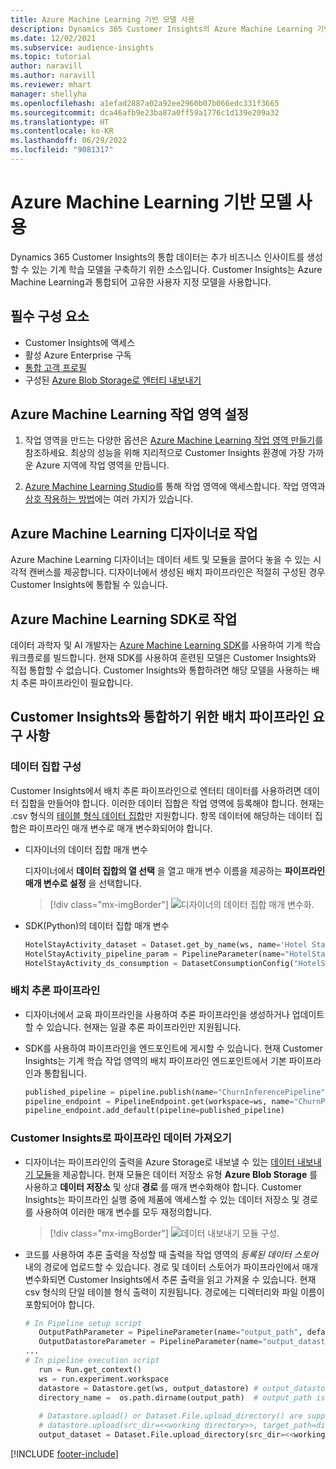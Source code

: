 ```yaml
---
title: Azure Machine Learning 기반 모델 사용
description: Dynamics 365 Customer Insights의 Azure Machine Learning 기반 모델을 사용합니다.
ms.date: 12/02/2021
ms.subservice: audience-insights
ms.topic: tutorial
author: naravill
ms.author: naravill
ms.reviewer: mhart
manager: shellyha
ms.openlocfilehash: a1efad2887a02a92ee2960b07b066edc331f3665
ms.sourcegitcommit: dca46afb9e23ba87a0ff59a1776c1d139e209a32
ms.translationtype: HT
ms.contentlocale: ko-KR
ms.lasthandoff: 06/29/2022
ms.locfileid: "9081317"
---
```

# <a name="use-azure-machine-learning-based-models"></a>Azure Machine Learning 기반 모델 사용

Dynamics 365 Customer Insights의 통합 데이터는 추가 비즈니스 인사이트를 생성할 수 있는 기계 학습 모델을 구축하기 위한 소스입니다. Customer Insights는 Azure Machine Learning과 통합되어 고유한 사용자 지정 모델을 사용합니다.

## <a name="prerequisites"></a>필수 구성 요소

- Customer Insights에 액세스
- 활성 Azure Enterprise 구독
- [통합 고객 프로필](data-unification.md)
- 구성된 [Azure Blob Storage로 엔터티 내보내기](export-azure-blob-storage.md)

## <a name="set-up-azure-machine-learning-workspace"></a>Azure Machine Learning 작업 영역 설정

1. 작업 영역을 만드는 다양한 옵션은 [Azure Machine Learning 작업 영역 만들기](/azure/machine-learning/concept-workspace#-create-a-workspace)를 참조하세요. 최상의 성능을 위해 지리적으로 Customer Insights 환경에 가장 가까운 Azure 지역에 작업 영역을 만듭니다.

1. [Azure Machine Learning Studio](https://ml.azure.com/)를 통해 작업 영역에 액세스합니다. 작업 영역과 [상호 작용하는 방법](/azure/machine-learning/concept-workspace#tools-for-workspace-interaction)에는 여러 가지가 있습니다.

## <a name="work-with-azure-machine-learning-designer"></a>Azure Machine Learning 디자이너로 작업

Azure Machine Learning 디자이너는 데이터 세트 및 모듈을 끌어다 놓을 수 있는 시각적 캔버스를 제공합니다. 디자이너에서 생성된 배치 파이프라인은 적절히 구성된 경우 Customer Insights에 통합될 수 있습니다. 
   
## <a name="working-with-azure-machine-learning-sdk"></a>Azure Machine Learning SDK로 작업

데이터 과학자 및 AI 개발자는 [Azure Machine Learning SDK](/python/api/overview/azure/ml/?preserve-view=true&view=azure-ml-py)를 사용하여 기계 학습 워크플로를 빌드합니다. 현재 SDK를 사용하여 훈련된 모델은 Customer Insights와 직접 통합할 수 없습니다. Customer Insights와 통합하려면 해당 모델을 사용하는 배치 추론 파이프라인이 필요합니다.

## <a name="batch-pipeline-requirements-to-integrate-with-customer-insights"></a>Customer Insights와 통합하기 위한 배치 파이프라인 요구 사항

### <a name="dataset-configuration"></a>데이터 집합 구성

Customer Insights에서 배치 추론 파이프라인으로 엔터티 데이터를 사용하려면 데이터 집합을 만들어야 합니다. 이러한 데이터 집합은 작업 영역에 등록해야 합니다. 현재는 .csv 형식의 [테이블 형식 데이터 집합](/azure/machine-learning/how-to-create-register-datasets#tabulardataset)만 지원합니다. 항목 데이터에 해당하는 데이터 집합은 파이프라인 매개 변수로 매개 변수화되어야 합니다.
   
* 디자이너의 데이터 집합 매개 변수
   
     디자이너에서 **데이터 집합의 열 선택** 을 열고 매개 변수 이름을 제공하는 **파이프라인 매개 변수로 설정** 을 선택합니다.

     > [!div class="mx-imgBorder"]
     > ![디자이너의 데이터 집합 매개 변수화.](media/intelligence-designer-dataset-parameters.png "디자이너의 데이터 집합 매개 변수화")
   
* SDK(Python)의 데이터 집합 매개 변수
   
   ```python
   HotelStayActivity_dataset = Dataset.get_by_name(ws, name='Hotel Stay Activity Data')
   HotelStayActivity_pipeline_param = PipelineParameter(name="HotelStayActivity_pipeline_param", default_value=HotelStayActivity_dataset)
   HotelStayActivity_ds_consumption = DatasetConsumptionConfig("HotelStayActivity_dataset", HotelStayActivity_pipeline_param)
   ```

### <a name="batch-inference-pipeline"></a>배치 추론 파이프라인
  
* 디자이너에서 교육 파이프라인을 사용하여 추론 파이프라인을 생성하거나 업데이트할 수 있습니다. 현재는 일괄 추론 파이프라인만 지원됩니다.

* SDK를 사용하여 파이프라인을 엔드포인트에 게시할 수 있습니다. 현재 Customer Insights는 기계 학습 작업 영역의 배치 파이프라인 엔드포인트에서 기본 파이프라인과 통합됩니다.
   
   ```python
   published_pipeline = pipeline.publish(name="ChurnInferencePipeline", description="Published Churn Inference pipeline")
   pipeline_endpoint = PipelineEndpoint.get(workspace=ws, name="ChurnPipelineEndpoint") 
   pipeline_endpoint.add_default(pipeline=published_pipeline)
   ```

### <a name="import-pipeline-data-into-customer-insights"></a>Customer Insights로 파이프라인 데이터 가져오기

* 디자이너는 파이프라인의 출력을 Azure Storage로 내보낼 수 있는 [데이터 내보내기 모듈](/azure/machine-learning/algorithm-module-reference/export-data)을 제공합니다. 현재 모듈은 데이터 저장소 유형 **Azure Blob Storage** 를 사용하고 **데이터 저장소** 및 상대 **경로** 를 매개 변수화해야 합니다. Customer Insights는 파이프라인 실행 중에 제품에 액세스할 수 있는 데이터 저장소 및 경로를 사용하여 이러한 매개 변수를 모두 재정의합니다.
   > [!div class="mx-imgBorder"]
   > ![데이터 내보내기 모듈 구성.](media/intelligence-designer-importdata.png "데이터 내보내기 모듈 구성")
   
* 코드를 사용하여 추론 출력을 작성할 때 출력을 작업 영역의 *등록된 데이터 스토어* 내의 경로에 업로드할 수 있습니다. 경로 및 데이터 스토어가 파이프라인에서 매개 변수화되면 Customer Insights에서 추론 출력을 읽고 가져올 수 있습니다. 현재 csv 형식의 단일 테이블 형식 출력이 지원됩니다. 경로에는 디렉터리와 파일 이름이 포함되어야 합니다.

   ```python
   # In Pipeline setup script
      OutputPathParameter = PipelineParameter(name="output_path", default_value="HotelChurnOutput/HotelChurnOutput.csv")
      OutputDatastoreParameter = PipelineParameter(name="output_datastore", default_value="workspaceblobstore")
   ...
   # In pipeline execution script
      run = Run.get_context()
      ws = run.experiment.workspace
      datastore = Datastore.get(ws, output_datastore) # output_datastore is parameterized
      directory_name =  os.path.dirname(output_path)  # output_path is parameterized.
      
      # Datastore.upload() or Dataset.File.upload_directory() are supported methods to uplaod the data
      # datastore.upload(src_dir=<<working directory>>, target_path=directory_name, overwrite=False, show_progress=True)
      output_dataset = Dataset.File.upload_directory(src_dir=<<working directory>>, target = (datastore, directory_name)) # Remove trailing "/" from directory_name
   ```


[!INCLUDE [footer-include](includes/footer-banner.md)]